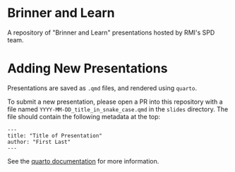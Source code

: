# Brinner and Learn
A repository of "Brinner and Learn" presentations hosted by RMI's SPD team.

# Adding New Presentations
Presentations are saved as `.qmd` files, and rendered using `quarto`.

To submit a new presentation, please open a PR into this repository with a file named `YYYY-MM-DD_title_in_snake_case.qmd` in the `slides` directory. The file should contain the following metadata at the top:

``` qmd
---
title: "Title of Presentation"
author: "First Last"
---
```

See the [quarto documentation](https://quarto.org/docs/) for more information.
